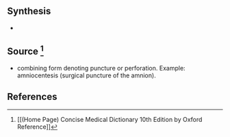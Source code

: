 ## Synthesis
- 
## Source [^1]
- combining form denoting puncture or perforation. Example: amniocentesis (surgical puncture of the amnion).
## References

[^1]: [[(Home Page) Concise Medical Dictionary 10th Edition by Oxford Reference]]